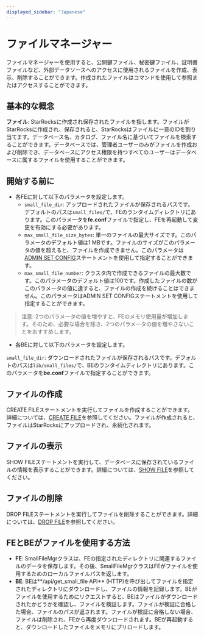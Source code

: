```yaml
---
displayed_sidebar: "Japanese"
---
```


# ファイルマネージャー

ファイルマネージャーを使用すると、公開鍵ファイル、秘密鍵ファイル、証明書ファイルなど、外部データソースへのアクセスに使用されるファイルを作成、表示、削除することができます。作成されたファイルはコマンドを使用して参照またはアクセスすることができます。

## 基本的な概念

**ファイル**: StarRocksに作成され保存されたファイルを指します。ファイルがStarRocksに作成され、保存されると、StarRocksはファイルに一意のIDを割り当てます。データベース名、カタログ、ファイル名に基づいてファイルを検索することができます。データベースでは、管理者ユーザーのみがファイルを作成および削除でき、データベースにアクセス権限を持つすべてのユーザーはデータベースに属するファイルを使用することができます。

## 開始する前に

- 各FEに対して以下のパラメータを設定します。
  - `small_file_dir`: アップロードされたファイルが保存されるパスです。デフォルトのパスは`small_files/`で、FEのランタイムディレクトリにあります。このパラメータを**fe.conf**ファイルで指定し、FEを再起動して変更を有効にする必要があります。
  - `max_small_file_size_bytes`: 単一のファイルの最大サイズです。このパラメータのデフォルト値は1 MBです。ファイルのサイズがこのパラメータの値を超えると、ファイルを作成できません。このパラメータは[ADMIN SET CONFIG](../sql-reference/sql-statements/Administration/ADMIN_SET_CONFIG.md)ステートメントを使用して指定することができます。
  - `max_small_file_number`: クラスタ内で作成できるファイルの最大数です。このパラメータのデフォルト値は100です。作成したファイルの数がこのパラメータの値に達すると、ファイルの作成を続けることはできません。このパラメータはADMIN SET CONFIGステートメントを使用して指定することができます。

> 注意: 2つのパラメータの値を増やすと、FEのメモリ使用量が増加します。そのため、必要な場合を除き、2つのパラメータの値を増やさないことをおすすめします。

- 各BEに対して以下のパラメータを設定します。

`small_file_dir`: ダウンロードされたファイルが保存されるパスです。デフォルトのパスは`lib/small_files/`で、BEのランタイムディレクトリにあります。このパラメータを**be.conf**ファイルで指定することができます。

## ファイルの作成

CREATE FILEステートメントを実行してファイルを作成することができます。詳細については、[CREATE FILE](../sql-reference/sql-statements/Administration/CREATE_FILE.md)を参照してください。ファイルが作成されると、ファイルはStarRocksにアップロードされ、永続化されます。

## ファイルの表示

SHOW FILEステートメントを実行して、データベースに保存されているファイルの情報を表示することができます。詳細については、[SHOW FILE](../sql-reference/sql-statements/Administration/SHOW_FILE.md)を参照してください。

## ファイルの削除

DROP FILEステートメントを実行してファイルを削除することができます。詳細については、[DROP FILE](../sql-reference/sql-statements/Administration/DROP_FILE.md)を参照してください。

## FEとBEがファイルを使用する方法

- **FE**: SmallFileMgrクラスは、FEの指定されたディレクトリに関連するファイルのデータを保存します。その後、SmallFileMgrクラスはFEがファイルを使用するためのローカルファイルパスを返します。
- **BE**: BEは**/api/get_small_file API** (HTTP)を呼び出してファイルを指定されたディレクトリにダウンロードし、ファイルの情報を記録します。BEがファイルを使用するためにリクエストすると、BEはファイルがダウンロードされたかどうかを確認し、ファイルを検証します。ファイルが検証に合格した場合、ファイルのパスが返されます。ファイルが検証に合格しない場合、ファイルは削除され、FEから再度ダウンロードされます。BEが再起動すると、ダウンロードしたファイルをメモリにプリロードします。
